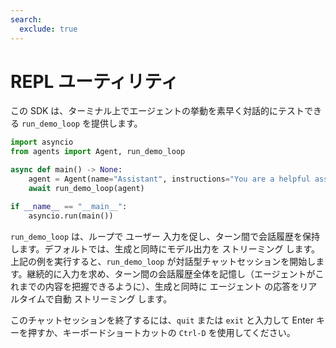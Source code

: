 ```yaml
---
search:
  exclude: true
---
```

# REPL ユーティリティ

この SDK は、ターミナル上でエージェントの挙動を素早く対話的にテストできる `run_demo_loop` を提供します。

```python
import asyncio
from agents import Agent, run_demo_loop

async def main() -> None:
    agent = Agent(name="Assistant", instructions="You are a helpful assistant.")
    await run_demo_loop(agent)

if __name__ == "__main__":
    asyncio.run(main())
```

`run_demo_loop` は、ループで ユーザー 入力を促し、ターン間で会話履歴を保持します。デフォルトでは、生成と同時にモデル出力を ストリーミング します。上記の例を実行すると、`run_demo_loop` が対話型チャットセッションを開始します。継続的に入力を求め、ターン間の会話履歴全体を記憶し（エージェントがこれまでの内容を把握できるように）、生成と同時に エージェント の応答をリアルタイムで自動 ストリーミング します。

このチャットセッションを終了するには、`quit` または `exit` と入力して Enter キーを押すか、キーボードショートカットの `Ctrl-D` を使用してください。
